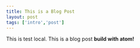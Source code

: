```yaml
---
title: This is a Blog Post
layout: post
tags: ['intro','post']
---
```


This is test local. This is a  blog post  **build with atom!** 
